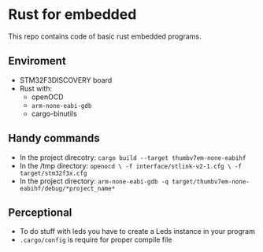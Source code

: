 # Rust for embedded
This repo contains code of basic rust embedded programs. 

## Enviroment 
* STM32F3DISCOVERY board
* Rust with:
	- openOCD
	- `arm-none-eabi-gdb`
	- cargo-binutils

## Handy commands
* In the project direcotry: `cargo build --target thumbv7em-none-eabihf`
* In the /tmp directory: `openocd \
  -f interface/stlink-v2-1.cfg \
  -f target/stm32f3x.cfg`
* In the project directory: `arm-none-eabi-gdb -q target/thumbv7em-none-eabihf/debug/*project_name*`

## Perceptional
* To do stuff with leds you have to create a Leds instance in your program
* `.cargo/config` is require for proper compile file